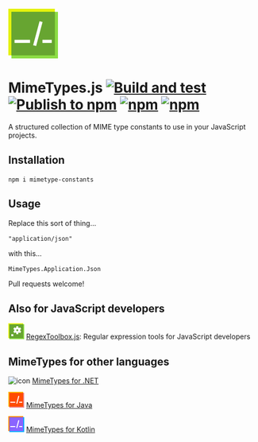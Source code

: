 ![icon](artwork/MimeTypes-icon-100.png)

# MimeTypes.js [![Build and test](https://github.com/markwhitaker/MimeTypes.js/actions/workflows/build-and-test.yml/badge.svg)](https://github.com/markwhitaker/MimeTypes.js/actions/workflows/build-and-test.yml) [![Publish to npm](https://github.com/markwhitaker/MimeTypes.js/actions/workflows/publish-to-npm.yml/badge.svg)](https://github.com/markwhitaker/MimeTypes.js/actions/workflows/publish-to-npm.yml) [![npm](https://img.shields.io/npm/v/mimetype-constants)](https://www.npmjs.com/package/mimetype-constants) [![npm](https://img.shields.io/npm/dw/mimetype-constants)](https://www.npmjs.com/package/mimetype-constants)

A structured collection of MIME type constants to use in your JavaScript projects.

## Installation

```
npm i mimetype-constants
```

## Usage

Replace this sort of thing...

```
"application/json"
```

with this...

```
MimeTypes.Application.Json
```

Pull requests welcome!

## Also for JavaScript developers

![icon](https://raw.githubusercontent.com/markwhitaker/RegexToolbox.js/master/artwork/RegexToolbox-icon-32.png) [RegexToolbox.js](https://github.com/markwhitaker/RegexToolbox.js): Regular expression tools for JavaScript developers

## MimeTypes for other languages

![icon](https://raw.githubusercontent.com/markwhitaker/MimeTypes.NET/master/Artwork/MimeTypes-icon-32.png) [MimeTypes for .NET](https://github.com/markwhitaker/MimeTypes.NET)

![icon](https://raw.githubusercontent.com/markwhitaker/MimeTypes.Java/master/artwork/MimeTypes-icon-32.png) [MimeTypes for Java](https://github.com/markwhitaker/MimeTypes.Java)

![icon](https://raw.githubusercontent.com/markwhitaker/MimeTypes.kt/master/artwork/MimeTypes-icon-32.png) [MimeTypes for Kotlin](https://github.com/markwhitaker/MimeTypes.kt)

